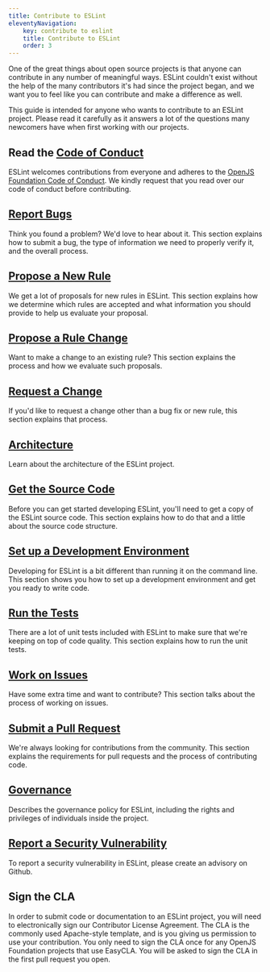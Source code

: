 ```yaml
---
title: Contribute to ESLint
eleventyNavigation:
    key: contribute to eslint
    title: Contribute to ESLint
    order: 3
---
```


One of the great things about open source projects is that anyone can contribute in any number of meaningful ways. ESLint couldn't exist without the help of the many contributors it's had since the project began, and we want you to feel like you can contribute and make a difference as well.

This guide is intended for anyone who wants to contribute to an ESLint project. Please read it carefully as it answers a lot of the questions many newcomers have when first working with our projects.

## Read the [Code of Conduct](https://eslint.org/conduct)

ESLint welcomes contributions from everyone and adheres to the [OpenJS Foundation Code of Conduct](https://eslint.org/conduct). We kindly request that you read over our code of conduct before contributing.

## [Report Bugs](report-bugs)

Think you found a problem? We'd love to hear about it. This section explains how to submit a bug, the type of information we need to properly verify it, and the overall process.

## [Propose a New Rule](propose-new-rule)

We get a lot of proposals for new rules in ESLint. This section explains how we determine which rules are accepted and what information you should provide to help us evaluate your proposal.

## [Propose a Rule Change](propose-rule-change)

Want to make a change to an existing rule? This section explains the process and how we evaluate such proposals.

## [Request a Change](request-change)

If you'd like to request a change other than a bug fix or new rule, this section explains that process.

## [Architecture](architecture)

Learn about the architecture of the ESLint project.

## [Get the Source Code](source-code)

Before you can get started developing ESLint, you'll need to get a copy of the ESLint source code. This section explains how to do that and a little about the source code structure.

## [Set up a Development Environment](development-environment)

Developing for ESLint is a bit different than running it on the command line. This section shows you how to set up a development environment and get you ready to write code.

## [Run the Tests](tests)

There are a lot of unit tests included with ESLint to make sure that we're keeping on top of code quality. This section explains how to run the unit tests.

## [Work on Issues](work-on-issue)

Have some extra time and want to contribute? This section talks about the process of working on issues.

## [Submit a Pull Request](pull-requests)

We're always looking for contributions from the community. This section explains the requirements for pull requests and the process of contributing code.

## [Governance](governance)

Describes the governance policy for ESLint, including the rights and privileges of individuals inside the project.

## [Report a Security Vulnerability](report-security-vulnerability)

To report a security vulnerability in ESLint, please create an advisory on Github.

## Sign the CLA

In order to submit code or documentation to an ESLint project, you will need to electronically sign our Contributor License Agreement. The CLA is the commonly used Apache-style template, and is you giving us permission to use your contribution. You only need to sign the CLA once for any OpenJS Foundation projects that use EasyCLA. You will be asked to sign the CLA in the first pull request you open.
